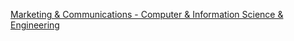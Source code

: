 [Marketing & Communications - Computer & Information Science & Engineering](https://qi.tc/qi/114746)